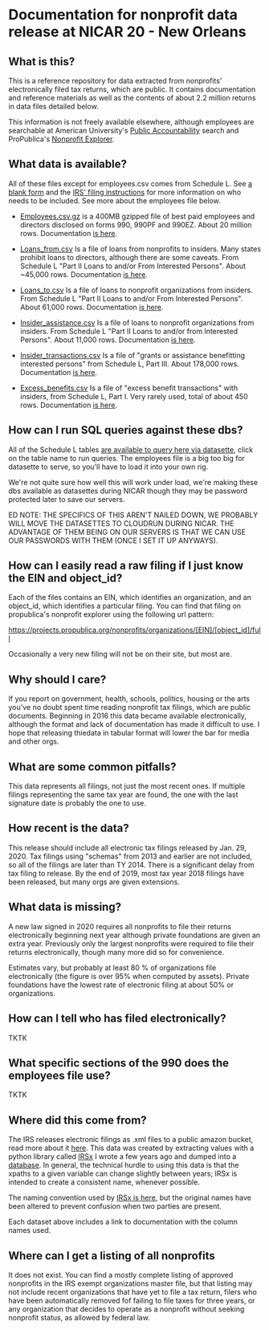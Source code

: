 # Documentation for nonprofit data release at NICAR 20 - New Orleans


## What is this? 

This is a reference repository for data extracted from nonprofits' electronically filed tax returns, which are public. It contains documentation and reference materials as well as the contents of about 2.2 million returns in data files detailed below.

This information is not freely available elsewhere, although employees are searchable at American University's [Public Accountability](https://www.publicaccountability.org/dataset-search/) search and ProPublica's [Nonprofit Explorer](https://projects.propublica.org/nonprofits/advanced_search).  


## What data is available?

All of these files except for employees.csv comes from Schedule L. See  [a blank form](https://github.com/jsfenfen/990-xml-reader/blob/master/irs_reader/sample_schedules/f990sl.pdf) and the [IRS' filing instructions](https://github.com/jsfenfen/990-xml-reader/blob/master/irs_reader/schedule_instructions/i990sl.pdf) for more information on who needs to be included. See more about the employees file below. 

 - [Employees.csv.gz](http://www.jacobfenton.com/990data/NICAR20/employees.csv.gz) is a 400MB gzipped file of best paid employees and directors disclosed on forms 990, 990PF and 990EZ. About 20 million rows. Documentation [is here](documentation/employees_documentation.csv). 

 
- [Loans_from.csv](http://www.jacobfenton.com/990data/NICAR20/loans_from.csv) Is a file of loans from nonprofits to insiders. Many states prohibit loans to directors, although there are some caveats. From Schedule L "Part II Loans to and/or From Interested Persons". About ~45,000 rows. Documentation [is here](documentation/loans_from_documentation.csv).
 
- [Loans_to.csv](http://www.jacobfenton.com/990data/NICAR20/loans_to.csv) Is a file of loans to nonprofit organizations from insiders. From Schedule L "Part II Loans to and/or From Interested Persons". About 61,000 rows. Documentation [is here](documentation/loans_to_documentation.csv).

- [Insider_assistance.csv](http://www.jacobfenton.com/990data/NICAR20/insider_assistance.csv) Is a file of loans to nonprofit organizations from insiders. From Schedule L "Part II Loans to and/or from Interested Persons". About 11,000 rows. Documentation [is here](documentation/insider_assistance_documentation.csv).

- [Insider_transactions.csv](http://www.jacobfenton.com/990data/NICAR20/insider_transactions.csv) Is a file of "grants or assistance benefitting interested persons" from Schedule L, Part III. About 178,000 rows. Documentation [is here](documentation/insider_transactions_documentation.csv).

- [Excess_benefits.csv](http://www.jacobfenton.com/990data/NICAR20/excess_benefits.csv) Is a file of "excess benefit transactions" with insiders, from Schedule L, Part I. Very rarely used, total of about 450 rows. Documentation [is here](documentation/excess_benefit_documentation.csv).

## How can I run SQL queries against these dbs?

All of the Schedule L tables [are available to query here via datasette](http://datasette.publicaccountability.org/), click on the table name to run queries. The employees file is a big too big for datasette to serve, so you'll have to load it into your own rig. 

We're not quite sure how well this will work under load, we're making these dbs available as datasettes during NICAR though they may be password protected later to save our servers. 

ED NOTE: THE SPECIFICS OF THIS AREN'T NAILED DOWN, WE PROBABLY WILL MOVE THE DATASETTES TO CLOUDRUN DURING NICAR. THE ADVANTAGE OF THEM BEING ON OUR SERVERS IS THAT WE CAN USE OUR PASSWORDS WITH THEM (ONCE I SET IT UP ANYWAYS).


## How can I easily read a raw filing if I just know the EIN and object_id? 

Each of the files contains an EIN, which identifies an organization, and an object_id, which identifies a particular filing. You can find that filing on propublica's nonprofit explorer using the following url pattern:

https://projects.propublica.org/nonprofits/organizations/[EIN]/[object_id]/full

Occasionally a very new filing will not be on their site, but most are.

## Why should I care?

If you report on government, health, schools, politics, housing or the arts you've no doubt spent time reading nonprofit tax filings, which are public documents. Beginning in 2016 this data became available electronically, although the format and lack of documentation has made it difficult to use. I hope that releasing thiedata in tabular format will lower the bar for media and other orgs. 

## What are some common pitfalls?

This data represents all filings, not just the most recent ones. If multiple filings representing the same tax year are found, the one with the last signature date is probably the one to use.


## How recent is the data?

This release should include all electronic tax filings released by Jan. 29, 2020. Tax filings using "schemas" from 2013 and earlier are not included, so all of the filings are later than TY 2014. There is a significant delay from tax filing to release. By the end of 2019, most tax year 2018 filings have been released, but many orgs are given extensions. 

## What data is missing?

A new law signed in 2020 requires all nonprofits to file their returns electronically beginning next year although private foundations are given an extra year. Previously only the largest nonprofits were required to file their returns electronically, though many more did so for convenience. 

Estimates vary, but probably at least 80 % of organizations file electronically (the figure is over 95% when computed by assets). Private foundations have the lowest rate of electronic filing at about 50% or organizations.

## How can I tell who has filed electronically?

TKTK 

## What specific sections of the 990 does the employees file use?  

TKTK


## Where did this come from?

The IRS releases electronic filings as .xml files to a public amazon bucket, read more about it [here](https://docs.opendata.aws/irs-990/readme.html). This data was created by extracting values with a python library called [IRSx](https://github.com/jsfenfen/990-xml-reader) I wrote a few years ago and dumped into a [database](https://github.com/jsfenfen/990-xml-database). In general, the technical hurdle to using this data is that the xpaths to a given variable can change slightly between years; IRSx is intended to create a consistent name, whenever possible.

The naming convention used by [IRSx is here](http://www.irsx.info/), but the original names have been altered to prevent confusion when two parties are present. 

Each dataset above includes a link to documentation with the column names used.



## Where can I get a listing of all nonprofits

It does not exist. You can find a mostly complete listing of approved nonprofits in the IRS exempt organizations master file, but that listing may not include recent organizations that have yet to file a tax return, filers who have been automatically removed fof failing to file taxes for three years, or any organization that decides to operate as a nonprofit without seeking nonprofit status, as allowed by federal law.

